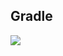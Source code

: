 ## Gradle
[![](https://jitpack.io/v/zj565061763/webview.svg)](https://jitpack.io/#zj565061763/webview)
